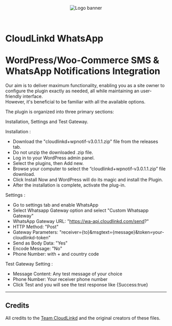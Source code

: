 <p align="center">
<img alt="Logo banner" src="https://github.com/cloudlinkd-networks/whatsapp-notification/blob/main/logo.png"/></p>
</br>

# CloudLinkd WhatsApp</br></br>WordPress/Woo-Commerce SMS & WhatsApp Notifications Integration

Our aim is to deliver maximum functionality, enabling you as a site owner to configure the plugin exactly as needed, all while maintaining an user-friendly interface.<br>
However, it's beneficial to be familiar with all the available options.<br>

The plugin is organized into three primary sections:<br>

Installation, Settings and Test Gateway.

Installation :

- Download the "cloudlinkd+wpnotif-v3.0.1.1.zip" file from the releases tab.
- Do not unzip the downloaded .zip file.
- Log in to your WordPress admin panel.
- Select the plugins, then Add new.
- Browse your computer to select the “cloudlinkd+wpnotif-v3.0.1.1.zip” file download.
- Click Install Now and WordPress will do its magic and install the Plugin.
- After the installation is complete, activate the plug-in.

Settings :

- Go to settings tab and enable WhatsApp
- Select Whatsapp Gateway option and select "Custom Whatsapp Gateway"
- WhatsApp Gateway URL: "https://wa-api.cloudlinkd.com/send?"
- HTTP Method: "Post"
- Gateway Parameters: "receiver={to}&msgtext={message}&token=your-cloudlinkd-token"
- Send as Body Data: "Yes"
- Encode Message: "No"
- Phone Number: with + and country code

Test Gateway Setting :

- Message Content: Any test message of your choice
- Phone Number: Your receiver phone number
- Click Test and you will see the test response like {Success:true}

----------

## Credits

All credits to the [Team CloudLinkd](https://www.cloudlinkd.com) and the original creators of these files.</br>
